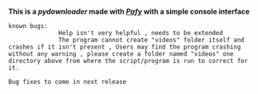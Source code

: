 __This is a _pydownloader_ made with [_Pafy_](https://pypi.org/project/pafy/) with a simple console interface__

```
known bugs: 
              Help isn't very helpful , needs to be extended
              The program cannot create "videos" folder itself and crashes if it isn't present , Users may find the program crashing without any warning , please create a folder named "videos" one directory above from where the script/program is run to correct for it.

Bug fixes to come in next release

